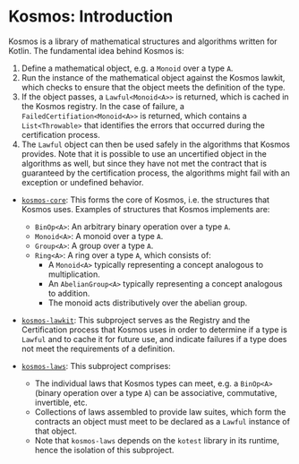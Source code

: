 # Kosmos: Introduction

Kosmos is a library of mathematical structures and algorithms written for Kotlin. The fundamental idea behind Kosmos is:
1. Define a mathematical object, e.g. a `Monoid` over a type `A`.
2. Run the instance of the mathematical object against the Kosmos lawkit, which checks to ensure that the object meets
the definition of the type.
3. If the object passes, a `Lawful<Monoid<A>>` is returned, which is cached in the Kosmos registry. In the case of
failure, a `FailedCertifiation<Monoid<A>>` is returned, which contains a `List<Throwable>` that identifies the errors
that occurred during the certification process.
4. The `Lawful` object can then be used safely in the algorithms that Kosmos provides. Note that it is possible to use
an uncertified object in the algorithms as well, but since they have not met the contract that is guaranteed by the
certification process, the algorithms might fail with an exception or undefined behavior. 

* [`kosmos-core`](01-kosmos-core.md): This forms the core of Kosmos, i.e. the structures that Kosmos uses. Examples of structures
that Kosmos implements are:
  * `BinOp<A>`: An arbitrary binary operation over a type `A`.
  * `Monoid<A>`: A monoid over a type `A`.
  * `Group<A>`: A group over a type `A`.
  * `Ring<A>`: A ring over a type `A`, which consists of:
    * A `Monoid<A>` typically representing a concept analogous to multiplication.
    * An `AbelianGroup<A>` typically representing a concept analogous to addition.
    * The monoid acts distributively over the abelian group.

* [`kosmos-lawkit`](02-kosmos-lawkit.md): This subproject serves as the Registry and the Certification process that
Kosmos uses in order to determine if a type is `Lawful` and to cache it for future use, and indicate failures if a type
does not meet the requirements of a definition.

* [`kosmos-laws`](03-kosmos-laws.md): This subproject comprises:
  * The individual laws that Kosmos types can meet, e.g. a `BinOp<A>` (binary operation over a type `A`) can be
  associative, commutative, invertible, etc.
  * Collections of laws assembled to provide law suites, which form the contracts an object must meet to be declared as
  a `Lawful` instance of that object.
  * Note that `kosmos-laws` depends on the `kotest` library in its runtime, hence the isolation of this subproject.
